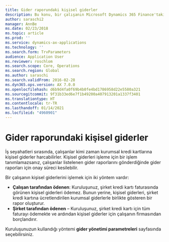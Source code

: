 ```yaml
---
title: Gider raporundaki kişisel giderler
description: Bu konu, bir çalışanın Microsoft Dynamics 365 Finance'taki kişisel giderlerini işlemek için iki yöntemi açıklamaktadır .
author: saraschi2
manager: AnnBe
ms.date: 02/23/2018
ms.topic: article
ms.prod: ''
ms.service: dynamics-ax-applications
ms.technology: ''
ms.search.form: TrvParameters
audience: Application User
ms.reviewer: roschlom
ms.search.scope: Core, Operations
ms.search.region: Global
ms.author: saraschi
ms.search.validFrom: 2016-02-28
ms.dyn365.ops.version: AX 7.0.0
ms.openlocfilehash: d6b9d4fa0f69b4b0fe4bd1786958d22e5580a321
ms.sourcegitcommit: 9f31b33ed6e7f1b49200a407913201a1337f3401
ms.translationtype: HT
ms.contentlocale: tr-TR
ms.lasthandoff: 01/14/2021
ms.locfileid: "4960901"
---
```

# <a name="personal-expenses-on-an-expense-report"></a>Gider raporundaki kişisel giderler

İş seyahatleri sırasında, çalışanlar kimi zaman kurumsal kredi kartlarına kişisel giderler harcabilirler. Kişisel giderleri işleme için bir işlem tanımlamazsanız, çalışanlar listelenen gider raporlarını gönderdiğinde gider raporları için onay süreci kesilebilir. 

Bir çalışanın kişisel giderlerini işlemek için iki yöntem vardır:

- **Çalışan tarafından ödenen**: Kuruluşunuz, şirket kredi kartı faturasında görünen kişisel giderleri ödemez. Bunun yerine, kişisel giderleri, şirket kredi kartına ücretlendirilen kurumsal giderlerle birlikte gösteren bir rapor oluşturur.
- **Şirket tarafından ödenen** – Kuruluşunuz, şirket kredi kartı için tüm faturayı ödemekte ve ardından kişisel giderler için çalışanın firmasından borçlandırır.

Kuruluşunuzun kullandığı yöntemi **gider yönetimi parametreleri** sayfasında seçebilirsiniz.
